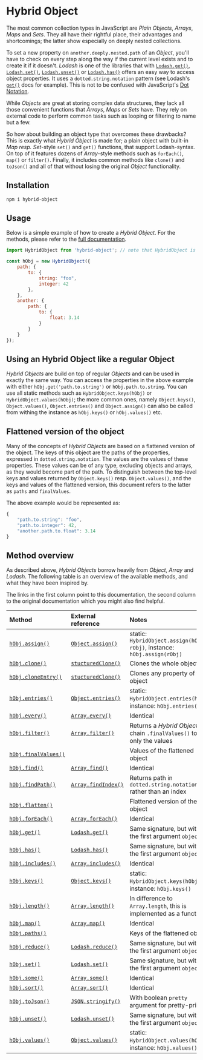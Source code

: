 # Hybrid Object

The most common collection types in JavaScript are _Plain Objects_, _Arrays_, _Maps_ and _Sets_. They all have their rightful place, their advantages and shortcomings; the latter show especially on deeply nested collections. 

To set a new property on `another.deeply.nested.path` of an _Object_, you'll have to check on every step along the way if the current level exists and to create it if it doesn't. _Lodash_ is one of the libraries that with [`Lodash.get()`](https://lodash.com/docs/#get), [`Lodash.set()`](https://lodash.com/docs/#set), [`Lodash.unset()`](https://lodash.com/docs/#unset) or [`Lodash.has()`](https://lodash.com/docs/#has) offers an easy way to access object properties. It uses a `dotted.string.notation` pattern (see Lodash's [`get()`](https://lodash.com/docs/#get) docs for example). This is not to be confused with JavaScript's [Dot Notation](https://developer.mozilla.org/en-US/docs/Web/JavaScript/Reference/Operators/Property_accessors#dot_notation).

While _Objects_ are great at storing complex data structures, they lack all those convenient functions that _Arrays_, _Maps_ or _Sets_ have. They rely on external code to perform common tasks such as looping or filtering to name but a few.

So how about building an object type that overcomes these drawbacks? This is exactly what _Hybrid Object_ is made for; a plain object with built-in _Map resp. Set_-style `set()` and `get()` functions, that support Lodash-syntax. On top of it features dozens of _Array_-style methods such as `forEach()`, `map()` or `filter()`. Finally, it includes common methods like `clone()` and `toJson()` and all of that without losing the original _Object_ functionality.

## Installation

```bash
npm i hybrid-object
```

## Usage

Below is a simple example of how to create a _Hybrid Object_. For the methods, please refer to the [full documentation](//hybrid-object.netlify.app/HybridObject.html).
    
```javascript
import HybridObject from 'hybrid-object'; // note that HybridObject is implemented as ESM and not in CJS

const hObj = new HybridObject({
    path: {
        to: {
            string: "foo",
            integer: 42
        },
    },
    another: {
        path: {
            to: {
                float: 3.14
            }
        }
    }
});
```

## Using an Hybrid Object like a regular Object

_Hybrid Objects_ are build on top of regular _Objects_ and can be used in exactly the same way. You can access the properties in the above example with either `hObj.get('path.to.string')` or `hObj.path.to.string`. You can use all static methods such as `HybridObject.keys(hObj)` or `HybridObject.values(hObj)`; the more common ones, namely `Object.keys()`, `Object.values()`, `Object.entries()` and `Object.assign()` can also be called from withing the instance as `hObj.keys()` or `hObj.values()` etc.

## Flattened version of the object
Many of the concepts of _Hybrid Objects_ are based on a flattened version of the object. The keys of this object are the paths of the properties, expressed in `dotted.string.notation`. The values are the values of these properties. These values can be of any type, excluding objects and arrays, as they would become part of the path. To distinguish between the top-level keys and values returned by `Object.keys()` resp. `Object.values()`,  and the keys and values of the flattened version, this document refers to the latter as `paths` and `finalValues`.

The above example would be represented as:

```javascript
{
    "path.to.string": "foo",
    "path.to.integer": 42,
    "another.path.to.float": 3.14
}
```

## Method overview
As described above, _Hybrid Objects_ borrow heavily from _Object_, _Array_ and _Lodash_. The following table is an overview of the available methods, and what they have been inspired by. 

The links in the first column point to this documentation, the second column to the original documentation which you might also find helpful.

| Method | External reference | Notes |
|:-------|:-------------------|:------|
| [`hObj.assign()`](//hybrid-object.netlify.app/HybridObject.html#assign) | [`Object.assign()`](//developer.mozilla.org/en-US/docs/Web/JavaScript/Reference/Global_Objects/Object/assign) | static: `HybridObject.assign(hObj, rObj)`, instance: `hObj.assign(rObj)` |
| [`hObj.clone()`](//hybrid-object.netlify.app/HybridObject.html#clone) | [`stucturedClone()`](https://developer.mozilla.org/en-US/docs/Web/API/structuredClone) | Clones the whole object |
| [`hObj.cloneEntry()`](//hybrid-object.netlify.app/HybridObject.html#cloneEntry) | [`stucturedClone()`](https://developer.mozilla.org/en-US/docs/Web/API/structuredClone) | Clones any property of the object |
| [`hObj.entries()`](//hybrid-object.netlify.app/HybridObject.html#entries) | [`Object.entries()`](//developer.mozilla.org/en-US/docs/Web/JavaScript/Reference/Global_Objects/Object/entries) | static: `HybridObject.entries(hObj)`, instance: `hObj.entries()` |
| [`hObj.every()`](//hybrid-object.netlify.app/HybridObject.html#every) | [`Array.every()`](//developer.mozilla.org/en-US/docs/Web/JavaScript/Reference/Global_Objects/Array/every) | Identical |
| [`hObj.filter()`](//hybrid-object.netlify.app/HybridObject.html#filter) | [`Array.filter()`](//developer.mozilla.org/en-US/docs/Web/JavaScript/Reference/Global_Objects/Array/filter) | Returns a _Hybrid Object_, chain `.finalValues()` to get only the values |
| [`hObj.finalValues()`](//hybrid-object.netlify.app/HybridObject.html#finalValues)  | | Values of the flattened object |
| [`hObj.find()`](//hybrid-object.netlify.app/HybridObject.html#find)  | [`Array.find()`](//developer.mozilla.org/en-US/docs/Web/JavaScript/Reference/Global_Objects/Array/find)  | Identical |
| [`hObj.findPath()`](//hybrid-object.netlify.app/HybridObject.html#findPath) | [`Array.findIndex()`](//developer.mozilla.org/en-US/docs/Web/JavaScript/Reference/Global_Objects/Array/findIndex) | Returns path in `dotted.string.notation` rather than an index |
| [`hObj.flatten()`](//hybrid-object.netlify.app/HybridObject.html#flatten) | | Flattened version of the object |
| [`hObj.forEach()`](//hybrid-object.netlify.app/HybridObject.html#forEach) | [`Array.forEach()`](//developer.mozilla.org/en-US/docs/Web/JavaScript/Reference/Global_Objects/Array/forEach) | Identical |
| [`hObj.get()`](//hybrid-object.netlify.app/HybridObject.html#get)  | [`Lodash.get()`](//lodash.com/docs/#get) | Same signature, but without the first argument `object` |
| [`hObj.has()`](//hybrid-object.netlify.app/HybridObject.html#has)  | [`Lodash.has()`](//lodash.com/docs/#has) | Same signature, but without the first argument `object` |
| [`hObj.includes()`](//hybrid-object.netlify.app/HybridObject.html#includes) | [`Array.includes()`](//developer.mozilla.org/en-US/docs/Web/JavaScript/Reference/Global_Objects/Array/includes)  | Identical |
| [`hObj.keys()`](//hybrid-object.netlify.app/HybridObject.html#keys) | [`Object.keys()`](//developer.mozilla.org/en-US/docs/Web/JavaScript/Reference/Global_Objects/Object/keys) | static: `HybridObject.keys(hObj)`, instance: `hObj.keys()` |
| [`hObj.length()`](//hybrid-object.netlify.app/HybridObject.html#length) | [`Array.length()`](//developer.mozilla.org/en-US/docs/Web/JavaScript/Reference/Global_Objects/Array/length) | In difference to `Array.length`, this is implemented as a function |
| [`hObj.map()`](//hybrid-object.netlify.app/HybridObject.html#map) | [`Array.map()`](//developer.mozilla.org/en-US/docs/Web/JavaScript/Reference/Global_Objects/Array/map) | Identical |
| [`hObj.paths()`](//hybrid-object.netlify.app/HybridObject.html#paths)  | | Keys of the flattened object |
| [`hObj.reduce()`](//hybrid-object.netlify.app/HybridObject.html#reduce)  | [`Lodash.reduce()`](//lodash.com/docs/#reduce) | Same signature, but without the first argument `object` |
| [`hObj.set()`](//hybrid-object.netlify.app/HybridObject.html#set) | [`Lodash.set()`](//lodash.com/docs/#set)  | Same signature, but without the first argument `object` |
| [`hObj.some()`](//hybrid-object.netlify.app/HybridObject.html#some)  | [`Array.some()`](//developer.mozilla.org/en-US/docs/Web/JavaScript/Reference/Global_Objects/Array/some) | Identical |
| [`hObj.sort()`](//hybrid-object.netlify.app/HybridObject.html#sort) | [`Array.sort()`](//developer.mozilla.org/en-US/docs/Web/JavaScript/Reference/Global_Objects/Array/sort) | Identical |
| [`hObj.toJson()`](//hybrid-object.netlify.app/HybridObject.html#toJson)  | [`JSON.stringify()`](//developer.mozilla.org/en-US/docs/Web/JavaScript/Reference/Global_Objects/JSON/stringify) | With boolean `pretty` argument for pretty-print |
| [`hObj.unset()`](//hybrid-object.netlify.app/HybridObject.html#unset) | [`Lodash.unset()`](//lodash.com/docs/#unset) | Same signature, but without the first argument `object` |
| [`hObj.values()`](//hybrid-object.netlify.app/HybridObject.html#values)  | [`Object.values()`](//developer.mozilla.org/en-US/docs/Web/JavaScript/Reference/Global_Objects/Object/values) | static: `HybridObject.values(hObj)`, instance: `hObj.xalues()` |


